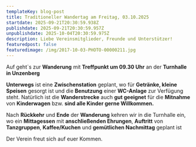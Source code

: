 ```yaml
---
templateKey: blog-post
title: Traditioneller Wandertag am Freitag, 03.10.2025
startdate: 2025-09-21T20:30:59.938Z
publishdate: 2025-09-21T20:30:59.957Z
unpublishdate: 2025-10-04T20:30:59.975Z
description: Liebe Vereinsmitglieder, Freunde und Unterstützer!
featuredpost: false
featuredimage: /img/2017-10-03-PHOTO-00000211.jpg
---
```

A﻿uf geht`s zur **Wanderung** mit **Treffpunkt um 09.30 Uhr** an der **Turnhalle in Unzenberg**

**U﻿nterwegs** ist eine **Zwischenstation** geplant, wo für **Getränke, kleine Speisen** gesorgt ist und die **Benutzung** einer **WC-Anlage** zur Verfügung steht. Natürlich ist die **Wanderstrecke** auch **gut geeignet** für die **Mitnahme** von **Kinderwagen** bzw. **sind alle Kinder gerne Willkommen.**

N﻿ach **Rückkehr** und **Ende** der **Wanderung** kehren wir in die Turnhalle ein, wo ein **Mittagessen** mit **anschließenden Ehrungen**, **Auftritt** von **Tanzgruppen**, **Kaffee/Kuchen** und **gemütlichen Nachmittag** geplant ist 

D﻿er Verein freut sich auf euer Kommen.